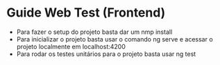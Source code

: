 # Guide Web Test (Frontend)

- Para fazer o setup do projeto basta dar um nmp install
- Para inicializar o projeto basta usar o comando ng serve e acessar o projeto localmente em localhost:4200
- Para rodar os testes unitários para o projeto basta usar ng test
